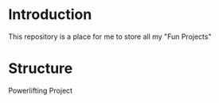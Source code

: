 # Introduction 
This repository is a place for me to store all my "Fun Projects" 

# Structure 
Powerlifting Project

